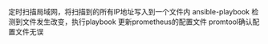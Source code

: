 定时扫描局域网，将扫描到的所有IP地址写入到一个文件内
ansible-playbook 检测到文件发生改变，执行playbook
更新prometheus的配置文件
promtool确认配置文件无误
